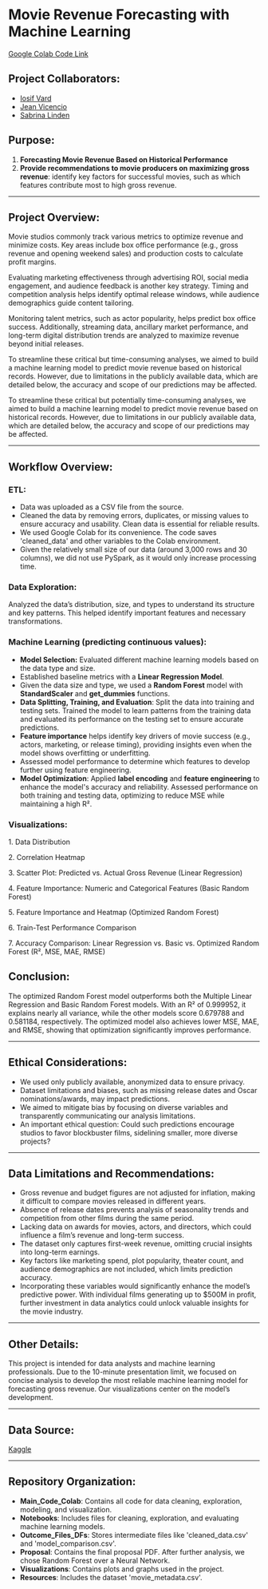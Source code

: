 # Movie Revenue Forecasting with Machine Learning
[Google Colab Code Link](https://colab.research.google.com/drive/1I7Sws_34FHaYJLogppJ_HwRKRuDm-KTl#scrollTo=WqzGjx7cRAX5)

## Project Collaborators:
* [Iosif Vard](https://github.com/IosifVard)
* [Jean Vicencio](https://github.com/jpvicencio)
* [Sabrina Linden](https://github.com/LegallyNotBlonde)


## Purpose: 
1. **Forecasting Movie Revenue Based on Historical Performance**
2. **Provide recommendations to movie producers on maximizing gross revenue**:
identify key factors for successful movies, such as which features contribute most to high gross revenue.

___

## Project Overview:

<p>Movie studios commonly track various metrics to optimize revenue and minimize costs. Key areas include box office performance (e.g., gross revenue and opening weekend sales) and production costs to calculate profit margins. 
<p>Evaluating marketing effectiveness through advertising ROI, social media engagement, and audience feedback is another key strategy. Timing and competition analysis helps identify optimal release windows, while audience demographics guide content tailoring. <p>Monitoring talent metrics, such as actor popularity, helps predict box office success. Additionally, streaming data, ancillary market performance, and long-term digital distribution trends are analyzed to maximize revenue beyond initial releases. 
<p>To streamline these critical but time-consuming analyses, we aimed to build a machine learning model to predict movie revenue based on historical records. However, due to limitations in the publicly available data, which are detailed below, the accuracy and scope of our predictions may be affected.

<p> To streamline these critical but potentially time-consuming analyses, we aimed to build a machine learning model to predict movie revenue based on historical records. However, due to limitations in our publicly available data, which are detailed below, the accuracy and scope of our predictions may be affected.

___

## Workflow Overview:

### ETL:
* Data was uploaded as a CSV file from the source.
* Cleaned the data by removing errors, duplicates, or missing values to ensure accuracy and usability. Clean data is essential for reliable results.
* We used Google Colab for its convenience. The code saves 'cleaned_data' and other variables to the Colab environment.
* Given the relatively small size of our data (around 3,000 rows and 30 columns), we did not use PySpark, as it would only increase processing time.

### Data Exploration:
Analyzed the data’s distribution, size, and types to understand its structure and key patterns. This helped identify important features and necessary transformations.

### Machine Learning (predicting continuous values):
* **Model Selection:** Evaluated different machine learning models based on the data type and size.
* Established baseline metrics with a **Linear Regression Model**.
* Given the data size and type, we used a **Random Forest** model with **StandardScaler** and **get_dummies** functions.
* **Data Splitting, Training, and Evaluation**: Split the data into training and testing sets. Trained the model to learn patterns from the training data and evaluated its performance on the testing set to ensure accurate predictions.
* **Feature importance** helps identify key drivers of movie success (e.g., actors, marketing, or release timing), providing insights even when the model shows overfitting or underfitting.
* Assessed model performance to determine which features to develop further using feature engineering.
* **Model Optimization**: Applied **label encoding** and **feature engineering** to enhance the model's accuracy and reliability. Assessed performance on both training and testing data, optimizing to reduce MSE while maintaining a high R².

### Visualizations:
<p> 1. Data Distribution
<p> 2. Correlation Heatmap
<p> 3. Scatter Plot: Predicted vs. Actual Gross Revenue (Linear Regression)
<p> 4. Feature Importance: Numeric and Categorical Features (Basic Random Forest)
<p> 5. Feature Importance and Heatmap (Optimized Random Forest)
<p> 6. Train-Test Performance Comparison
<p> 7. Accuracy Comparison: Linear Regression vs. Basic vs. Optimized Random Forest (R², MSE, MAE, RMSE)

## Conclusion:

The optimized Random Forest model outperforms both the Multiple Linear Regression and Basic Random Forest models. With an R² of 0.999952, it explains nearly all variance, while the other models score 0.679788 and 0.581184, respectively. The optimized model also achieves lower MSE, MAE, and RMSE, showing that optimization significantly improves performance.
___

## Ethical Considerations:
* We used only publicly available, anonymized data to ensure privacy.
* Dataset limitations and biases, such as missing release dates and Oscar nominations/awards, may impact predictions.
* We aimed to mitigate bias by focusing on diverse variables and transparently communicating our analysis limitations.
* An important ethical question: Could such predictions encourage studios to favor blockbuster films, sidelining smaller, more diverse projects?

___

## Data Limitations and Recommendations:
* Gross revenue and budget figures are not adjusted for inflation, making it difficult to compare movies released in different years.
* Absence of release dates prevents analysis of seasonality trends and competition from other films during the same period.
* Lacking data on awards for movies, actors, and directors, which could influence a film’s revenue and long-term success.
* The dataset only captures first-week revenue, omitting crucial insights into long-term earnings.
* Key factors like marketing spend, plot popularity, theater count, and audience demographics are not included, which limits prediction accuracy.
* Incorporating these variables would significantly enhance the model’s predictive power. With individual films generating up to $500M in profit, further investment in data analytics could unlock valuable insights for the movie industry.

___

## Other Details:
This project is intended for data analysts and machine learning professionals. Due to the 10-minute presentation limit, we focused on concise analysis to develop the most reliable machine learning model for forecasting gross revenue. Our visualizations center on the model’s development.

___

## Data Source:
[Kaggle](https://www.kaggle.com/datasets/carolzhangdc/imdb-5000-movie-dataset)

___

## Repository Organization:
* **Main_Code_Colab**: Contains all code for data cleaning, exploration, modeling, and visualization.
* **Notebooks**: Includes files for cleaning, exploration, and evaluating machine learning models.
* **Outcome_Files_DFs**: Stores intermediate files like 'cleaned_data.csv' and 'model_comparison.csv'.
* **Proposal**: Contains the final proposal PDF. After further analysis, we chose Random Forest over a Neural Network.
* **Visualizations**: Contains plots and graphs used in the project.
* **Resources**: Includes the dataset 'movie_metadata.csv'.
